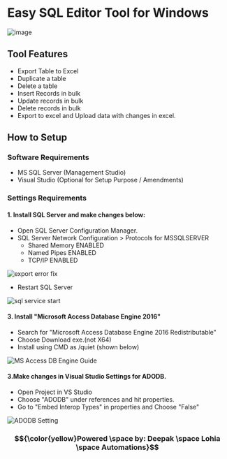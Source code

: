 # Easy SQL Editor Tool for Windows #

![image](https://github.com/user-attachments/assets/72c31527-49d7-4891-8c72-9bad3b4de4c3)

## Tool Features ##
- Export Table to Excel
- Duplicate a table
- Delete a table
- Insert Records in bulk
- Update records in bulk
- Delete records in bulk
- Export to excel and Upload data with changes in excel.

## How to Setup ##
### Software Requirements ## 
- MS SQL Server (Management Studio)
- Visual Studio (Optional for Setup Purpose / Amendments)

### Settings Requirements ###
#### 1. Install SQL Server and make changes below: ####
   - Open SQL Server Configuration Manager.
   - SQL Server Network Configuration > Protocols for MSSQLSERVER
     - Shared Memory ENABLED
     - Named Pipes ENABLED
     - TCP/IP ENABLED
       
   ![export error fix](https://github.com/user-attachments/assets/e4d5002c-811a-4c5f-b76b-1943c3035afa)

   - Restart SQL Server

   ![sql service start](https://github.com/user-attachments/assets/183fe6c9-a646-43ff-a38b-3862f27264a6)

#### 3. Install "Microsoft Access Database Engine 2016" ####
   - Search for "Microsoft Access Database Engine 2016 Redistributable"
   - Choose Download exe.(not X64)
   - Install using CMD as /quiet (shown below)

  ![MS Access DB Engine Guide](https://github.com/user-attachments/assets/0b4498f5-c410-469d-aa7d-d283069d83ac)

#### 3.Make changes in Visual Studio Settings for ADODB. ####
  - Open Project in VS Studio
  - Choose "ADODB" under references and hit properties.
  - Go to "Embed Interop Types" in properties and Choose "False"
    
  ![ADODB Setting](https://github.com/user-attachments/assets/c5cf2074-77d0-40d0-aab8-42d6619e88d2)


  ### $${\color{yellow}Powered \space by: Deepak  \space Lohia \space Automations}$$ ###

